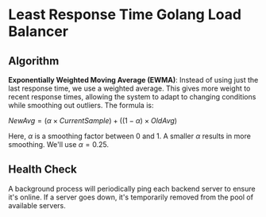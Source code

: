 # Least Response Time Golang Load Balancer



## Algorithm

**Exponentially Weighted Moving Average (EWMA)**: Instead of using just the last response time, we use a weighted average. This gives more weight to recent response times, allowing the system to adapt to changing conditions while smoothing out outliers. The formula is:

$NewAvg = (\alpha \times CurrentSample) + ((1-\alpha) \times OldAvg)$

Here, $\alpha$ is a smoothing factor between 0 and 1. A smaller $\alpha$ results in more smoothing. We'll use $\alpha=0.25$.

## Health Check
A background process will periodically ping each backend server to ensure it's online. If a server goes down, it's temporarily removed from the pool of available servers.